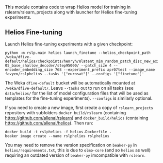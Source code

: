 This module contains code to wrap Helios model for training in rslearn/rslearn_projects
along with launcher for Helios fine-tuning experiments.

## Helios Fine-tuning

Launch Helios fine-tuning experiments with a given checkpoint:

    python -m rslp.main helios launch_finetune --helios_checkpoint_path /weka/dfive-default/helios/checkpoints/henryh/8latent_mim_random_patch_disc_new_exit_zero_lr_4e-05_base_shallow_decoder/step95000/ --patch_size 4 --encoder_embedding_size 768 --experiment_prefix apr07test --image_name favyen/rslphelios --tasks '["eurosat"]' --configs '["finetune"]'

The Weka `dfive-default` bucket will be automatically mounted at
`/weka/dfive-default/`. Leave `--tasks` out to run on all tasks (see `data/helios/` for
the list of model configuration files that will be used as templates for the
fine-tuning experiments). `--configs` is similarly optional.

If you need to create a new image, first create a copy of `rslearn_projects` repository
with subfolders `docker_build/rslearn` (containing https://github.com/allenai/rslearn) and
`docker_build/helios` (containing https://github.com/allenai/helios). Then run:

    docker build -t rslphelios -f helios.Dockerfile .
    beaker image create --name rslphelios rslphelios

You may need to remove the version specification on `beaker-py` in `helios/requirements.txt`, this is due to `olmo-core` (and so
`helios` as well) requiring an outdated version of `beaker-py` imcompatible with `rslearn`.
